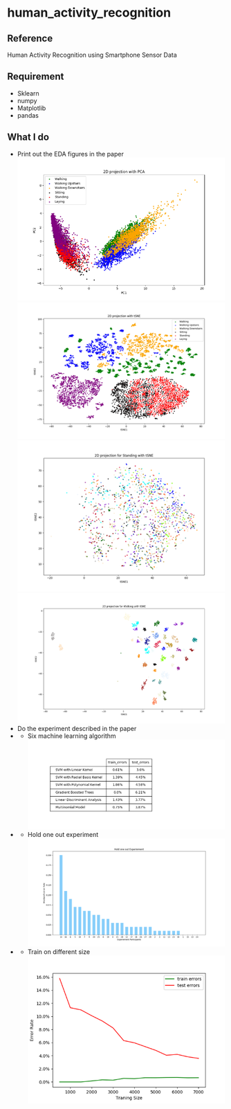 # human_activity_recognition
## Reference
Human Activity Recognition using Smartphone Sensor Data
## Requirement
- Sklearn
- numpy
- Matplotlib
- pandas
## What I do
- Print out the EDA figures in the paper<br>
![image](https://github.com/TerenceLiu2/human_activity_recognition/blob/master/data/Figure_1.png)
![image](https://github.com/TerenceLiu2/human_activity_recognition/blob/master/data/Figure_2.png)
![image](https://github.com/TerenceLiu2/human_activity_recognition/blob/master/data/Figure_7.png)
![image](https://github.com/TerenceLiu2/human_activity_recognition/blob/master/data/Figure_8.png)
- Do the experiment described in the paper<br>
- - Six machine learning algorithm<br>
![image](https://github.com/TerenceLiu2/human_activity_recognition/blob/master/data/Figure_3.png)
- - Hold one out experiment<br>
![image](https://github.com/TerenceLiu2/human_activity_recognition/blob/master/data/Figure_6.png)
- - Train on different size<br>
![image](https://github.com/TerenceLiu2/human_activity_recognition/blob/master/data/Figure_4.png)

